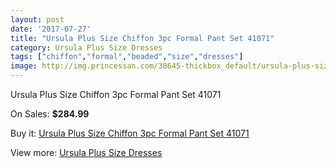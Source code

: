 ```yaml
---
layout: post
date: '2017-07-27'
title: "Ursula Plus Size Chiffon 3pc Formal Pant Set 41071"
category: Ursula Plus Size Dresses
tags: ["chiffon","formal","beaded","size","dresses"]
image: http://img.princessan.com/38645-thickbox_default/ursula-plus-size-chiffon-3pc-formal-pant-set-41071.jpg
---
```

Ursula Plus Size Chiffon 3pc Formal Pant Set 41071

On Sales: **$284.99**
<a href="https://www.princessan.com/en/17887-ursula-plus-size-chiffon-3pc-formal-pant-set-41071.html"><amp-img layout="responsive" width="600" height="600" src="//img.princessan.com/38645-thickbox_default/ursula-plus-size-chiffon-3pc-formal-pant-set-41071.jpg" alt="Ursula Plus Size Chiffon 3pc Formal Pant Set 41071 0" /></a>

Buy it: [Ursula Plus Size Chiffon 3pc Formal Pant Set 41071](https://www.princessan.com/en/17887-ursula-plus-size-chiffon-3pc-formal-pant-set-41071.html "Ursula Plus Size Chiffon 3pc Formal Pant Set 41071")

View more: [Ursula Plus Size Dresses](https://www.princessan.com/en/156- "Ursula Plus Size Dresses")